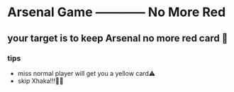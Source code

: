 # Arsenal Game ———— No More Red
## your target is to keep Arsenal no more red card 🧧
### tips
* miss normal player will get you a yellow card⚠️
* skip Xhaka!!!🤷‍♂️